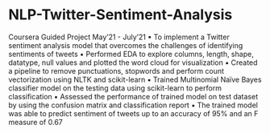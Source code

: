 # NLP-Twitter-Sentiment-Analysis
Coursera Guided Project May’21 - July’21
▪ To implement a Twitter sentiment analysis model that overcomes the challenges of identifying sentiments of tweets 
▪ Performed EDA to explore columns, length, shape, datatype, null values and plotted the word cloud for visualization 
▪ Created a pipeline to remove punctuations, stopwords and perform count vectorization using NLTK and scikit-learn 
▪ Trained Multinomial Naïve Bayes classifier model on the testing data using scikit-learn to perform classification
▪ Assessed the performance of trained model on test dataset by using the confusion matrix and classification report
▪ The trained model was able to predict sentiment of tweets up to an accuracy of 95% and an F measure of 0.67
